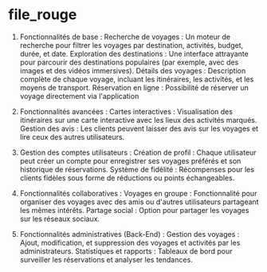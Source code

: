 # file_rouge

1. Fonctionnalités de base :
Recherche de voyages : Un moteur de recherche pour filtrer les voyages par destination, activités, budget, durée, et date.
Exploration des destinations : Une interface attrayante pour parcourir des destinations populaires (par exemple, avec des images et des vidéos immersives).
Détails des voyages : Description complète de chaque voyage, incluant les itinéraires, les activités, et les moyens de transport.
Réservation en ligne : Possibilité de réserver un voyage directement via l'application 
2. Fonctionnalités avancées :
Cartes interactives : Visualisation des itinéraires sur une carte interactive avec les lieux des activités marqués.
Gestion des avis : Les clients peuvent laisser des avis sur les voyages et lire ceux des autres utilisateurs.

3. Gestion des comptes utilisateurs :
Création de profil : Chaque utilisateur peut créer un compte pour enregistrer ses voyages préférés et son historique de réservations.
Système de fidélité : Récompenses pour les clients fidèles sous forme de réductions ou points échangeables.
4. Fonctionnalités collaboratives :
Voyages en groupe : Fonctionnalité pour organiser des voyages avec des amis ou d'autres utilisateurs partageant les mêmes intérêts.
Partage social : Option pour partager les voyages sur les réseaux sociaux.

5. Fonctionnalités administratives (Back-End) :
Gestion des voyages : Ajout, modification, et suppression des voyages et activités par les administrateurs.
Statistiques et rapports : Tableaux de bord pour surveiller les réservations et analyser les tendances.
